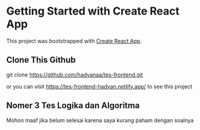 # Getting Started with Create React App

This project was bootstrapped with [Create React App](https://github.com/facebook/create-react-app).

## Clone This Github

git clone https://github.com/hadyanaa/tes-frontend.git

or you can visit https://tes-frontend-hadyan.netlify.app/ to see this project

## Nomer 3 Tes Logika dan Algoritma

Mohon maaf jika belum selesai karena saya kurang paham dengan soalnya